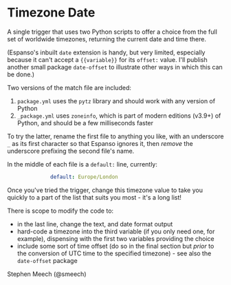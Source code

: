 # Timezone Date

A single trigger that uses two Python scripts to offer a choice from the full set of worldwide timezones, returning the current date and time there.

(Espanso's inbuilt `date` extension is handy, but very limited, especially because it can't accept a `{{variable}}` for its `offset:` value. I'll publish another small package `date-offset` to illustrate other ways in which this can be done.)

Two versions of the match file are included:

1. `package.yml` uses the `pytz` library and should work with any version of Python
2. `_package.yml` uses `zoneinfo`, which is part of modern editions (v3.9+) of Python, and should be a few milliseconds faster

To try the latter, rename the first file to anything you like, with an underscore `_` as its first character so that Espanso ignores it, then *remove* the underscore prefixing the second file's name.

In the middle of each file is a `default:` line, currently:
```yml
              default: Europe/London
```
Once you've tried the trigger, change this timezone value to take you quickly to a part of the list that suits you most - it's a long list!

There is scope to modify the code to:

- in the last line, change the text, and date format output
- hard-code a timezone into the third variable (if you only need one, for example),  dispensing with the first two variables providing the choice
- include some sort of time offset (do so in the final section but *prior* to the conversion of UTC time to the specified timezone) - see also the `date-offset` package

Stephen Meech
(@smeech)
